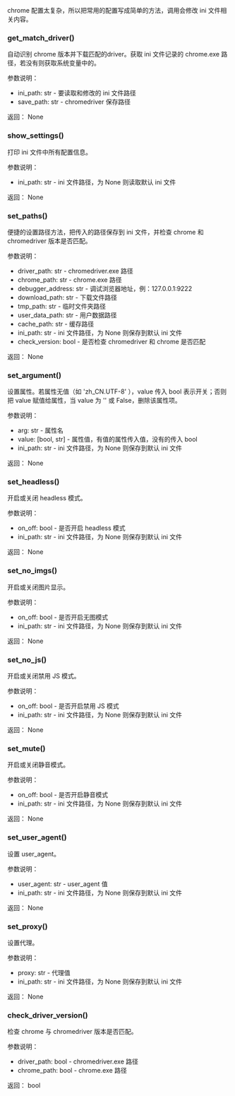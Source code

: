 chrome 配置太复杂，所以把常用的配置写成简单的方法，调用会修改 ini 文件相关内容。

### get_match_driver()

自动识别 chrome 版本并下载匹配的driver。获取 ini 文件记录的 chrome.exe 路径，若没有则获取系统变量中的。

参数说明：

- ini_path: str - 要读取和修改的 ini 文件路径
- save_path: str - chromedriver 保存路径

返回： None

### show_settings()

打印 ini 文件中所有配置信息。

参数说明：

- ini_path: str - ini 文件路径，为 None 则读取默认 ini 文件

返回： None

### set_paths()

便捷的设置路径方法，把传入的路径保存到 ini 文件，并检查 chrome 和 chromedriver 版本是否匹配。

参数说明：

- driver_path: str - chromedriver.exe 路径
- chrome_path: str - chrome.exe 路径
- debugger_address: str - 调试浏览器地址，例：127.0.0.1:9222
- download_path: str - 下载文件路径
- tmp_path: str - 临时文件夹路径
- user_data_path: str - 用户数据路径
- cache_path: str - 缓存路径
- ini_path: str - ini 文件路径，为 None 则保存到默认 ini 文件
- check_version: bool - 是否检查 chromedriver 和 chrome 是否匹配

返回： None

### set_argument()

设置属性。若属性无值（如 'zh_CN.UTF-8' ），value 传入 bool 表示开关；否则把 value 赋值给属性，当 value 为 '' 或 False，删除该属性项。

参数说明：

- arg: str - 属性名
- value: [bool, str]  - 属性值，有值的属性传入值，没有的传入 bool
- ini_path: str - ini 文件路径，为 None 则保存到默认 ini 文件

返回： None

### set_headless()

开启或关闭 headless 模式。

参数说明：

- on_off: bool - 是否开启 headless 模式
- ini_path: str - ini 文件路径，为 None 则保存到默认 ini 文件

返回： None

### set_no_imgs()

开启或关闭图片显示。

参数说明：

- on_off: bool - 是否开启无图模式
- ini_path: str - ini 文件路径，为 None 则保存到默认 ini 文件

返回： None

### set_no_js()

开启或关闭禁用 JS 模式。

参数说明：

- on_off: bool - 是否开启禁用 JS 模式
- ini_path: str - ini 文件路径，为 None 则保存到默认 ini 文件

返回： None

### set_mute()

开启或关闭静音模式。

参数说明：

- on_off: bool - 是否开启静音模式
- ini_path: str - ini 文件路径，为 None 则保存到默认 ini 文件

返回： None

### set_user_agent()

设置 user_agent。

参数说明：

- user_agent: str - user_agent 值
- ini_path: str - ini 文件路径，为 None 则保存到默认 ini 文件

返回： None

### set_proxy()

设置代理。

参数说明：

- proxy: str - 代理值
- ini_path: str - ini 文件路径，为 None 则保存到默认 ini 文件

返回： None

### check_driver_version()

检查 chrome 与 chromedriver 版本是否匹配。

参数说明：

- driver_path: bool - chromedriver.exe 路径
- chrome_path: bool - chrome.exe 路径

返回： bool